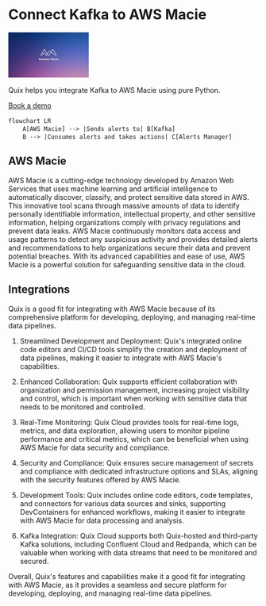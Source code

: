 # Connect Kafka to AWS Macie

![](./images/logo_1.jpg)

Quix helps you integrate Kafka to AWS Macie using pure Python.

<div>
<a class="md-button md-button--primary" href="https://share.hsforms.com/1iW0TmZzKQMChk0lxd_tGiw4yjw2?__hstc=175542013.2303933fbd746c0ac86d9ccbe9bc9100.1728383268831.1729603416735.1729620918855.31&__hssc=175542013.1.1729620918855&__hsfp=2132701734" target="_blank" style="margin-right:.5rem;">Book a demo</a>
<br/>
</div>

```mermaid
flowchart LR
    A[AWS Macie] --> |Sends alerts to| B[Kafka]
    B --> |Consumes alerts and takes actions| C[Alerts Manager]
```

## AWS Macie

AWS Macie is a cutting-edge technology developed by Amazon Web Services that uses machine learning and artificial intelligence to automatically discover, classify, and protect sensitive data stored in AWS. This innovative tool scans through massive amounts of data to identify personally identifiable information, intellectual property, and other sensitive information, helping organizations comply with privacy regulations and prevent data leaks. AWS Macie continuously monitors data access and usage patterns to detect any suspicious activity and provides detailed alerts and recommendations to help organizations secure their data and prevent potential breaches. With its advanced capabilities and ease of use, AWS Macie is a powerful solution for safeguarding sensitive data in the cloud.

## Integrations

Quix is a good fit for integrating with AWS Macie because of its comprehensive platform for developing, deploying, and managing real-time data pipelines. 

1. Streamlined Development and Deployment: Quix's integrated online code editors and CI/CD tools simplify the creation and deployment of data pipelines, making it easier to integrate with AWS Macie's capabilities.

2. Enhanced Collaboration: Quix supports efficient collaboration with organization and permission management, increasing project visibility and control, which is important when working with sensitive data that needs to be monitored and controlled.

3. Real-Time Monitoring: Quix Cloud provides tools for real-time logs, metrics, and data exploration, allowing users to monitor pipeline performance and critical metrics, which can be beneficial when using AWS Macie for data security and compliance.

4. Security and Compliance: Quix ensures secure management of secrets and compliance with dedicated infrastructure options and SLAs, aligning with the security features offered by AWS Macie.

5. Development Tools: Quix includes online code editors, code templates, and connectors for various data sources and sinks, supporting DevContainers for enhanced workflows, making it easier to integrate with AWS Macie for data processing and analysis.

6. Kafka Integration: Quix Cloud supports both Quix-hosted and third-party Kafka solutions, including Confluent Cloud and Redpanda, which can be valuable when working with data streams that need to be monitored and secured.

Overall, Quix's features and capabilities make it a good fit for integrating with AWS Macie, as it provides a seamless and secure platform for developing, deploying, and managing real-time data pipelines.


